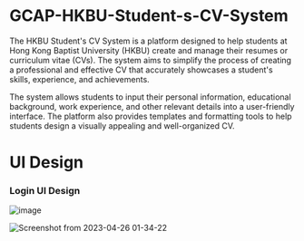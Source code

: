 # GCAP-HKBU-Student-s-CV-System
The HKBU Student's CV System is a platform designed to help students at Hong Kong Baptist University (HKBU) create and manage their resumes or curriculum vitae (CVs). The system aims to simplify the process of creating a professional and effective CV that accurately showcases a student's skills, experience, and achievements.

The system allows students to input their personal information, educational background, work experience, and other relevant details into a user-friendly interface. The platform also provides templates and formatting tools to help students design a visually appealing and well-organized CV.

# UI Design
<h3>Login UI Design</h3>

![image](https://user-images.githubusercontent.com/123064890/222131003-802b4897-645a-4f28-8b8f-fd7b53fcae34.png)


![Screenshot from 2023-04-26 01-34-22](https://user-images.githubusercontent.com/123064890/234518682-f83eed07-9375-41b0-a899-9326f7ce01e0.png)
